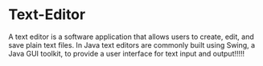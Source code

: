 # Text-Editor

A text editor is a software application that allows users to create, edit, and save plain text files. In Java text editors are commonly built using Swing, a Java GUI toolkit, to provide a user interface for text input and output!!!!!
